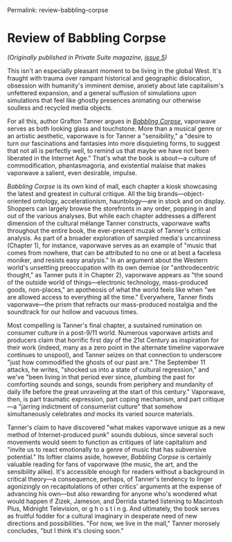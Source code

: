 Permalink: review-babbling-corpse

# Review of Babbling Corpse

*(Originally published in Private Suite magazine, [issue 5](https://privatesuitemag.com/issue/5/))*

This isn't an especially pleasant moment to be living in the global West. It's fraught with trauma over rampant historical and geographic dislocation, obsession with humanity's imminent demise, anxiety about late capitalism's unfettered expansion, and a general suffusion of simulations upon simulations that feel like ghostly presences animating our otherwise soulless and recycled media objects.

For all this, author Grafton Tanner argues in [*Babbling Corpse*](http://www.zero-books.net/books/babbling-corpse), vaporwave serves as both looking glass and touchstone. More than a musical genre or an artistic aesthetic, vaporwave is for Tanner a "sensibility," a "desire to turn our fascinations and fantasies into more disquieting forms, to suggest that not all is perfectly well, to remind us that maybe we have not been liberated in the Internet Age." That's what the book is about—a culture of commodification, phantasmagoria, and existential malaise that makes vaporwave a salient, even desirable, impulse.

*Babbling Corpse* is its own kind of mall, each chapter a kiosk showcasing the latest and greatest in cultural critique. All the big brands—object-oriented ontology, accelerationism, hauntology—are in stock and on display. Shoppers can largely browse the storefronts in any order, popping in and out of the various analyses. But while each chapter addresses a different dimension of the cultural mélange Tanner constructs, vaporwave wafts throughout the entire book, the ever-present muzak of Tanner's critical analysis. As part of a broader exploration of sampled media's uncanniness (Chapter 1), for instance, vaporwave serves as an example of "music that comes from nowhere, that can be attributed to no one or at best a faceless moniker, and resists easy analysis." In an argument about the Western world's unsettling preoccupation with its own demise (or "anthrodecentric thought," as Tanner puts it in Chapter 2), vaporwave appears as "the sound of the outside world of things—electronic technology, mass-produced goods, non-places," an apotheosis of what the world feels like when "we are allowed access to everything all the time." Everywhere, Tanner finds vaporwave—the prism that refracts our mass-produced nostalgia and the soundtrack for our hollow and vacuous times.

Most compelling is Tanner's final chapter, a sustained rumination on consumer culture in a post-9/11 world. Numerous vaporwave artists and producers claim that horrific first day of the 21st Century as inspiration for their work (indeed, many as a zero point in the alternate timeline vaporwave continues to unspool), and Tanner seizes on that connection to underscore "just how commodified the ghosts of our past are." The September 11 attacks, he writes, "shocked us into a state of cultural regression," and we've "been living in that period ever since, plumbing the past for comforting sounds and songs, sounds from periphery and mundanity of daily life before the great unraveling at the start of this century." Vaporwave, then, is part traumatic expression, part coping mechanism, and part critique—a "jarring indictment of consumerist culture" that somehow simultaneously celebrates *and* mocks its varied source materials. 

Tanner's claim to have discovered "what makes vaporwave unique as a new method of Internet-produced punk" sounds dubious, since several such movements would seem to function as critiques of late capitalism and "invite us to react emotionally to a genre of music that has subversive potential." Its loftier claims aside, however, *Babbling Corpse* is certainly valuable reading for fans of vaporwave (the music, the art, and the sensibility alike). It's accessible enough for readers without a background in critical theory—a consequence, perhaps, of Tanner's tendency to linger agonizingly on recapitulations of other critics' arguments at the expense of advancing his own—but also rewarding for anyone who's wondered what would happen if Zizek, Jameson, and Derrida started listening to Macintosh Plus, Midnight Television, or g h o s t i n g. And ultimately, the book serves as fruitful fodder for a cultural imaginary in desperate need of new directions and possibilities. "For now, we live in the mall," Tanner morosely concludes, "but I think it's closing soon."
